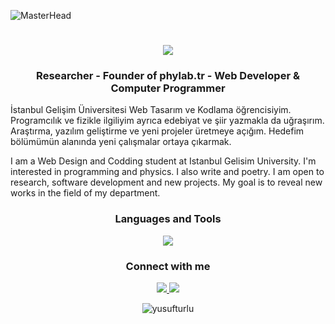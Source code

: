 ![MasterHead](https://wallpaperaccess.com/full/2671300.jpg)
<h1 align="center">
    <img src="https://readme-typing-svg.herokuapp.com/?font=Ubuntu&size=35&center=true&vCenter=true&width=500&height=70&duration=3000&lines=Hi+There!+👋;+I'm+Yusuf!;" />
</h1>
<h3 align="center">Researcher - Founder of phylab.tr - Web Developer & Computer Programmer</h3>

<p>İstanbul Gelişim Üniversitesi Web Tasarım ve Kodlama öğrencisiyim. Programcılık ve fizikle ilgiliyim ayrıca edebiyat ve şiir yazmakla da uğraşırım. Araştırma, yazılım geliştirme ve yeni projeler üretmeye açığım. Hedefim bölümümün alanında yeni çalışmalar ortaya çıkarmak.


I am a Web Design and Codding student at Istanbul Gelisim University. I'm interested in programming and physics. I also write and poetry. I am open to research, software development and new projects. My goal is to reveal new works in the field of my department.</p>

<h3 align="center">Languages and Tools</h3>
<p align="center">
  <img src="https://skillicons.dev/icons?i=html,css,javascript,bootstrap,jquery,c,php,python,linux,debian,redhat,kali,vscode,sublime,github,git,flask,mysql,postgresql,sqlite" />
</p>

<h3 align="center">Connect with me</h3>
<p align="center">  <a href="https://www.linkedin.com/in/yusuf-t-296635232/" target="_blank">
    <img src="https://img.shields.io/badge/LinkedIn-0077B5?style=for-the-badge&logo=linkedin&logoColor=white" target="_blank" />
  </a>
    <a href="mailto:yusufturlu@proton.me">
    <img src="https://img.shields.io/badge/Gmail-333333?style=for-the-badge&logo=gmail&logoColor=red" />
  </a></p>

<p align="center"  ><img align="center" src="https://github-readme-stats.vercel.app/api/top-langs?username=yusufturlu&show_icons=true&locale=en&layout=compact" alt="yusufturlu" /></p>


